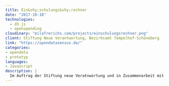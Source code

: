 ```yaml
---
title: Ein&shy;schulungs&shy;rechner
date: "2017-10-18"
technologies:
  - d3.js
  - openspending
cloudinary: "milafrerichs.com/projects/einschulungsrechner.png"
client: Stiftung Neue Verantwortung, Bezirksamt Tempelhof-Schöneberg
link: "https://opendatazensus.de/"
categories:
- opendata
- prototyp
languages:
- Javascript
description: |
  Im Auftrag der Stiftung neue Veratnwortung und in Zusammenarbeit mit der Technologiestiftung Berlin und dem Schulamt des Bezirks Tempelhof-Schöneberg überarbeitete ich den Prototyp des Einschulungsrechner von Daniel Kirsch.
---
```

